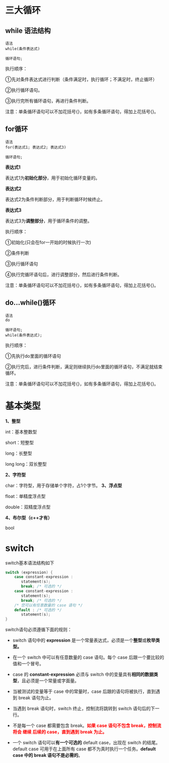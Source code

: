 # 三大循环

## while 语法结构

```
语法
while(条件表达式)

循环语句;
```

执行顺序：

①先对条件表达式进行判断（条件满足时，执行循环；不满足时，终止循环）

②执行循环语句。

③执行完所有循环语句，再进行条件判断。

注意：单条循环语句可以不加花括号{}，如有多条循环语句，得加上花括号{}。




## for循环

```
语法
for(表达式1; 表达式2; 表达式3)

循环语句;
```

**表达式1**

表达式1为**初始化部分**，用于初始化循环变量的。

**表达式2**

表达式2为条件判断部分，用于判断循环时候终止。

**表达式3**

表达式3为**调整部分**，用于循环条件的调整。

执行顺序：

①初始化(只会在for一开始的时候执行一次)

②条件判断

③执行循环语句

④执行完循环语句后，进行调整部分，然后进行条件判断。

注意：单条循环语句可以不加花括号{}，如有多条循环语句，得加上花括号{}。





## do...while()循环

```
语法
do

循环语句;
while(条件表达式);
```

执行顺序：

①先执行do里面的循环语句

②执行完后，进行条件判断，满足则继续执行do里面的循环语句，不满足就结束循环。

注意：单条循环语句可以不加花括号{}，如有多条循环语句，得加上花括号{}。





# 基本类型

**1、整型**

int：基本整数型

short：短整型

long：长整型

long long：双长整型

**2、字符型**

char：字符型，用于存储单个字符，占1个字节。
**3、浮点型**

float：单精度浮点型

double：双精度浮点型

**4、布尔型（c++才有）**

bool



# switch

switch基本语法结构如下

```c++
switch (expression) {
    case constant-expression :
       statement(s);
       break; /* 可选的 */
    case constant-expression :
       statement(s);
       break; /* 可选的 */
    /* 您可以有任意数量的 case 语句 */
    default : /* 可选的 */
       statement(s);
}
```


switch语句必须遵循下面的规则：

- switch 语句中的 **expression** 是一个常量表达式，必须是一个**整型**或**枚举类型。**

- 在一个 switch 中可以有任意数量的 case 语句。每个 case 后跟一个要比较的值和一个冒号。

- case 的 **constant-expression** 必须与 switch 中的变量具有**相同的数据类型**，且必须是一个常量或字面量。

- 当被测试的变量等于 case 中的常量时，case 后跟的语句将被执行，直到遇到 break 语句为止。

- 当遇到 break 语句时，switch 终止，控制流将跳转到 switch 语句后的下一行。

- 不是每一个 case 都需要包含 break。**<font color="red">如果 case 语句不包含 break，控制流将会 继续 后续的 case，直到遇到 break 为止。</font>**

- 一个 switch 语句可以**有一个可选的** default case，出现在 switch 的结尾。default case 可用于在上面所有 case 都不为真时执行一个任务。**default case 中的 break 语句不是必需的**。

  